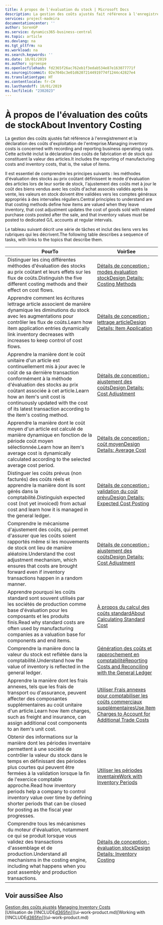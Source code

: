 ```yaml
---
title: À propos de l'évaluation du stock | Microsoft Docs
description: La gestion des coûts ajustés fait référence à l'enregistrement et la déclaration des coûts d'exploitation de l'entreprise. Cette activité inclut la déclaration des coûts de fabrication et de stock qui constituent la valeur des articles.
services: project-madeira
documentationcenter: ''
author: SorenGP
ms.service: dynamics365-business-central
ms.topic: article
ms.devlang: na
ms.tgt_pltfrm: na
ms.workload: na
ms.search.keywords: ''
ms.date: 10/01/2019
ms.author: sgroespe
ms.openlocfilehash: fd2365f26ac762eb1f3edab534e87e163077771f
ms.sourcegitcommit: 02e704bc3e01d62072144919774f1244c42827e4
ms.translationtype: HT
ms.contentlocale: fr-CH
ms.lasthandoff: 10/01/2019
ms.locfileid: "2302023"
---
```

# <a name="about-inventory-costing"></a><span data-ttu-id="55b60-104">À propos de l'évaluation des coûts de stock</span><span class="sxs-lookup"><span data-stu-id="55b60-104">About Inventory Costing</span></span>
<span data-ttu-id="55b60-105">La gestion des coûts ajustés fait référence à l'enregistrement et la déclaration des coûts d'exploitation de l'entreprise.</span><span class="sxs-lookup"><span data-stu-id="55b60-105">Managing inventory costs is concerned with recording and reporting business operating costs.</span></span> <span data-ttu-id="55b60-106">Cette activité inclut la déclaration des coûts de fabrication et de stock qui constituent la valeur des articles.</span><span class="sxs-lookup"><span data-stu-id="55b60-106">It includes the reporting of manufacturing costs and inventory costs, that is, the value of items.</span></span>  

 <span data-ttu-id="55b60-107">Il est essentiel de comprendre les principes suivants : les méthodes d'évaluation des stocks au prix coûtant définissent le mode d'évaluation des articles lors de leur sortie de stock, l'ajustement des coûts met à jour le coût des biens vendus avec les coûts d'achat associés validés après la vente, les valeurs en stock doivent être validées vers les comptes généraux appropriés à des intervalles réguliers.</span><span class="sxs-lookup"><span data-stu-id="55b60-107">Central principles to understand are that costing methods define how items are valued when they leave inventory, that cost adjustment updates the cost of goods sold with related purchase costs posted after the sale, and that inventory values must be posted to dedicated G/L accounts at regular intervals.</span></span>  

 <span data-ttu-id="55b60-108">Le tableau suivant décrit une série de tâches et inclut des liens vers les rubriques qui les décrivent.</span><span class="sxs-lookup"><span data-stu-id="55b60-108">The following table describes a sequence of tasks, with links to the topics that describe them.</span></span>   

|<span data-ttu-id="55b60-109">**Pour**</span><span class="sxs-lookup"><span data-stu-id="55b60-109">**To**</span></span>|<span data-ttu-id="55b60-110">**Voir**</span><span class="sxs-lookup"><span data-stu-id="55b60-110">**See**</span></span>|  
|------------|-------------|  
|<span data-ttu-id="55b60-111">Distinguer les cinq différentes méthodes d'évaluation des stocks au prix coûtant et leurs effets sur les flux de coûts.</span><span class="sxs-lookup"><span data-stu-id="55b60-111">Distinguish the five different costing methods and their effect on cost flows.</span></span>|[<span data-ttu-id="55b60-112">Détails de conception : modes évaluation stock</span><span class="sxs-lookup"><span data-stu-id="55b60-112">Design Details: Costing Methods</span></span>](design-details-costing-methods.md)|  
|<span data-ttu-id="55b60-113">Apprendre comment les écritures lettrage article associent de manière dynamique les diminutions du stock avec les augmentations pour contrôler les flux de coûts.</span><span class="sxs-lookup"><span data-stu-id="55b60-113">Learn how item application entries dynamically link inventory decreases with increases to keep control of cost flows.</span></span>|[<span data-ttu-id="55b60-114">Détails de conception : lettrage article</span><span class="sxs-lookup"><span data-stu-id="55b60-114">Design Details: Item Application</span></span>](design-details-item-application.md)|  
|<span data-ttu-id="55b60-115">Apprendre la manière dont le coût unitaire d'un article est continuellement mis à jour avec le coût de sa dernière transaction conformément à la méthode d'évaluation des stocks au prix coûtant associée à cet article.</span><span class="sxs-lookup"><span data-stu-id="55b60-115">Learn how an item's unit cost is continuously updated with the cost of its latest transaction according to the item's costing method.</span></span>|[<span data-ttu-id="55b60-116">Détails de conception : ajustement des coûts</span><span class="sxs-lookup"><span data-stu-id="55b60-116">Design Details: Cost Adjustment</span></span>](design-details-cost-adjustment.md)|  
|<span data-ttu-id="55b60-117">Apprendre la manière dont le coût moyen d'un article est calculé de manière dynamique en fonction de la période coût moyen sélectionnée.</span><span class="sxs-lookup"><span data-stu-id="55b60-117">Learn how an item's average cost is dynamically calculated according to the selected average cost period.</span></span>|[<span data-ttu-id="55b60-118">Détails de conception : coût moyen</span><span class="sxs-lookup"><span data-stu-id="55b60-118">Design Details: Average Cost</span></span>](design-details-average-cost.md)|  
|<span data-ttu-id="55b60-119">Distinguer les coûts prévus (non facturés) des coûts réels et apprendre la manière dont ils sont gérés dans la comptabilité.</span><span class="sxs-lookup"><span data-stu-id="55b60-119">Distinguish expected cost (not yet invoiced) from actual cost and learn how it is managed in the general ledger.</span></span>|[<span data-ttu-id="55b60-120">Détails de conception : validation du coût prévu</span><span class="sxs-lookup"><span data-stu-id="55b60-120">Design Details: Expected Cost Posting</span></span>](design-details-expected-cost-posting.md)|  
|<span data-ttu-id="55b60-121">Comprendre le mécanisme d'ajustement des coûts, qui permet d'assurer que les coûts soient rapportés même si les mouvements de stock ont lieu de manière aléatoire.</span><span class="sxs-lookup"><span data-stu-id="55b60-121">Understand the cost adjustment mechanism, which ensures that costs are brought forward even if inventory transactions happen in a random manner.</span></span>|[<span data-ttu-id="55b60-122">Détails de conception : ajustement des coûts</span><span class="sxs-lookup"><span data-stu-id="55b60-122">Design Details: Cost Adjustment</span></span>](design-details-cost-adjustment.md)|  
|<span data-ttu-id="55b60-123">Apprendre pourquoi les coûts standard sont souvent utilisés par les sociétés de production comme base d'évaluation pour les composants et les produits finis.</span><span class="sxs-lookup"><span data-stu-id="55b60-123">Read why standard costs are often used by manufacturing companies as a valuation base for components and end items.</span></span>|[<span data-ttu-id="55b60-124">À propos du calcul des coûts standard</span><span class="sxs-lookup"><span data-stu-id="55b60-124">About Calculating Standard Cost</span></span>](finance-about-calculating-standard-cost.md)|  
|<span data-ttu-id="55b60-125">Comprendre la manière donc la valeur du stock est reflétée dans la comptabilité.</span><span class="sxs-lookup"><span data-stu-id="55b60-125">Understand how the value of inventory is reflected in the general ledger.</span></span>|[<span data-ttu-id="55b60-126">Génération des coûts et rapprochement en comptabilité</span><span class="sxs-lookup"><span data-stu-id="55b60-126">Reporting Costs and Reconciling with the General Ledger</span></span>](finance-report-costs-and-reconcile-with-the-general-ledger.md)|  
|<span data-ttu-id="55b60-127">Apprendre la manière dont les frais annexes, tels que les frais de transport ou d'assurance, peuvent affecter des composantes supplémentaires au coût unitaire d'un article.</span><span class="sxs-lookup"><span data-stu-id="55b60-127">Learn how item charges, such as freight and insurance, can assign additional cost components to an item's unit cost.</span></span>|[<span data-ttu-id="55b60-128">Utiliser Frais annexes pour comptabiliser les coûts commerciaux supplémentaires</span><span class="sxs-lookup"><span data-stu-id="55b60-128">Use Item Charges to Account for Additional Trade Costs</span></span>](payables-how-assign-item-charges.md)|  
|<span data-ttu-id="55b60-129">Obtenir des informations sur la manière dont les périodes inventaire permettent à une société de contrôler la valeur du stock dans le temps en définissant des périodes plus courtes qui peuvent être fermées à la validation lorsque la fin de l'exercice comptable approche.</span><span class="sxs-lookup"><span data-stu-id="55b60-129">Read how inventory periods help a company to control inventory value over time by defining shorter periods that can be closed for posting as the fiscal year progresses.</span></span>|[<span data-ttu-id="55b60-130">Utiliser les périodes inventaire</span><span class="sxs-lookup"><span data-stu-id="55b60-130">Work with Inventory Periods</span></span>](finance-how-to-work-with-inventory-periods.md)|  
|<span data-ttu-id="55b60-131">Comprendre tous les mécanismes du moteur d'évaluation, notamment ce qui se produit lorsque vous validez des transactions d'assemblage et de production.</span><span class="sxs-lookup"><span data-stu-id="55b60-131">Understand all mechanisms in the costing engine, including what happens when you post assembly and production transactions.</span></span>|[<span data-ttu-id="55b60-132">Détails de conception : évaluation stock</span><span class="sxs-lookup"><span data-stu-id="55b60-132">Design Details: Inventory Costing</span></span>](design-details-inventory-costing.md)|

## <a name="see-also"></a><span data-ttu-id="55b60-133">Voir aussi</span><span class="sxs-lookup"><span data-stu-id="55b60-133">See Also</span></span>
<span data-ttu-id="55b60-134">[Gestion des coûts ajustés](finance-manage-inventory-costs.md)  </span><span class="sxs-lookup"><span data-stu-id="55b60-134">[Managing Inventory Costs](finance-manage-inventory-costs.md)  </span></span>  
<span data-ttu-id="55b60-135">[Utilisation de [!INCLUDE[d365fin](includes/d365fin_md.md)]](ui-work-product.md)</span><span class="sxs-lookup"><span data-stu-id="55b60-135">[Working with [!INCLUDE[d365fin](includes/d365fin_md.md)]](ui-work-product.md)</span></span>

